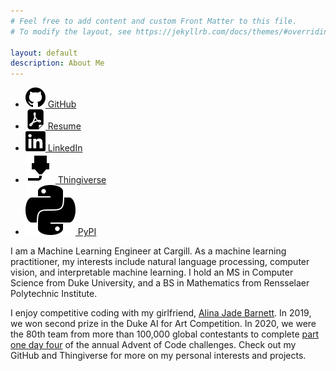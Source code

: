 ```yaml
---
# Feel free to add content and custom Front Matter to this file.
# To modify the layout, see https://jekyllrb.com/docs/themes/#overriding-theme-defaults

layout: default
description: About Me
---
```


<section class="socials">
  <ul>
    <li>
      <a href="https://github.com/JEHoctor/">
        <img src="icons/icon-github.svg">
        GitHub
      </a>
    </li>
    <li>
      <a href="https://drive.google.com/file/d/1dtkw-Jbo9DwJQrXAMmUa1jVqRovOlD3d/view?usp=share_link">
        <img src="icons/icon-pdf.svg">
        Resume
      </a>
    </li>
    <li>
      <a href="https://www.linkedin.com/in/james-hoctor/">
        <img src="icons/icon-linkedin.svg">
        LinkedIn
      </a>
    </li>
    <li>
      <a href="https://www.thingiverse.com/jehoctor/designs/">
        <img src="icons/printer_d_nozzle_icon_135279.svg">
        Thingiverse
      </a>
    </li>
    <li>
      <a href="https://pypi.org/user/jehoctor/">
        <img src="icons/Python_icon_(black_and_white).svg">
        PyPI
      </a>
    </li>
    <!--
    <li>
      <a href="blog">
        <img src="icons/pick_a_good_icon_for_a_blog.svg">
        Blog
      </a>
    </li>
    -->
  </ul>
</section>

I am a Machine Learning Engineer at Cargill. As a machine learning practitioner, my interests include natural language processing, computer vision, and
interpretable machine learning. I hold an MS in Computer Science from Duke University, and a BS in Mathematics from
Rensselaer Polytechnic Institute. <!--*I'm on the job market, so check out my resume and GitHub if you're hiring.*-->

I enjoy competitive coding with my girlfriend, [Alina Jade Barnett](https://alinajadebarnett.github.io/). In 2019, we
won second prize in the Duke AI for Art Competition. In 2020, we were the 80th team from more than 100,000 global
contestants to complete [part one day four](https://adventofcode.com/2020/leaderboard/day/4) of the annual Advent of
Code challenges. Check out my GitHub and Thingiverse for more on my personal interests and projects.
